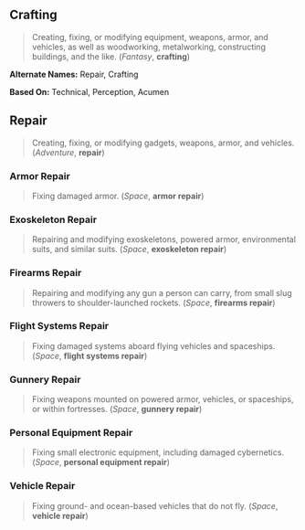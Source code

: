 Crafting
--------

> Creating, fixing, or modifying equipment, weapons, armor, and vehicles, as well as woodworking, metalworking, constructing buildings, and the like. (*Fantasy*, **crafting**)

__Alternate Names:__ <span title='Adventure & Space'>Repair</span>, <span title='Fantasy'>Crafting</span>

__Based On:__ <span title='Space'>Technical</span>, <span title='Adventure'>Perception</span>, <span title='Fantasy'>Acumen</span>

Repair
------

> Creating, fixing, or modifying gadgets, weapons, armor, and vehicles. (*Adventure*, **repair**)

### Armor Repair

> Fixing damaged armor. (*Space*, **armor repair**)

### Exoskeleton Repair

> Repairing and modifying exoskeletons, powered armor, environmental suits, and similar suits. (*Space*, **exoskeleton repair**)

### Firearms Repair

> Repairing and modifying any gun a person can carry, from small slug throwers to shoulder-launched rockets. (*Space*, **firearms repair**)

### Flight Systems Repair

> Fixing damaged systems aboard flying vehicles and spaceships. (*Space*, **flight systems repair**)

### Gunnery Repair

> Fixing weapons mounted on powered armor, vehicles, or spaceships, or within fortresses. (*Space*, **gunnery repair**)

### Personal Equipment Repair

> Fixing small electronic equipment, including damaged cybernetics. (*Space*, **personal equipment repair**)

### Vehicle Repair

> Fixing ground- and ocean-based vehicles that do not fly. (*Space*, **vehicle repair**)
